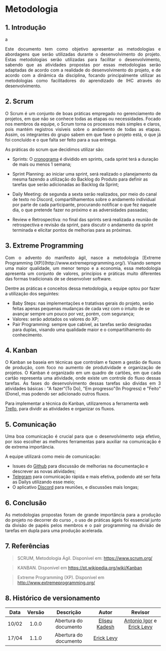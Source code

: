 # Metodologia
 
## 1. Introdução
 a
<p align="justify">
Este documento tem como objetivo apresentar as metodologias e abordagens que serão utilizadas durante o desenvolvimento do projeto. Estas metodologias serão utilizadas para facilitar o desenvolvimento, sabendo que as atividades propostas por essas metodologias serão adaptadas de acordo com a realidade do desenvolvimento do projeto, e de acordo com a dinâmica da disciplina, focando principalmente utilizar as metodologias como facilitadores do aprendizado de IHC através do desenvolvimento.
</p>
  
## 2. Scrum
 
<p align="justify">
O Scrum é um conjunto de boas práticas empregado no gerenciamento de projetos, em que não se conhece todas as etapas ou necessidades. Focado nos membros da equipe, o Scrum torna os processos mais simples e claros, pois mantém registros visíveis sobre o andamento de todas as etapas. Assim, os integrantes do grupo sabem em que fase o projeto está, o que já foi concluído e o que falta ser feito para a sua entrega.
</p>
  
As práticas do scrum que decidimos utilizar são:


- Sprints: O [cronograma](./Cronograma.md) é dividido em sprints, cada sprint terá a duração de mais ou menos 1 semana;

- Sprint Planning: ao iniciar uma sprint, será realizado o planejamento da mesma fazendo a utilização do Backlog do Produto para definir as tarefas que serão adicionadas ao Backlog da Sprint;

- Daily Meeting: de segunda a sexta serão realizados, por meio do canal de texto no Discord, compartilhamentos sobre o andamento individual por parte de cada participante, procurando notificar o que fez naquele dia, o que pretende fazer no próximo e as adversidades passadas;

- Review e Retrospectiva: no final das sprints será realizada a reunião de retrospectiva e revisão da sprint, para discutir o andamento da sprint terminada e elicitar pontos de melhorias para as próximas.


## 3. Extreme Programming
 
<p align="justify">
Com o advento do manifesto ágil, nasce a metodologia [Extreme Programming (XP)](http://www.extremeprogramming.org/). Visando sempre uma maior qualidade, um menor tempo e a economia, essa metodologia apresenta um conjunto de valores, princípios e práticas muito diferentes das formas tradicionais de se desenvolver software.
</p>
  
Dentre as práticas e conceitos dessa metodologia, a equipe optou por fazer a utilização dos seguintes:
 
- Baby Steps: nas implementações e tratativas gerais do projeto, serão feitas apenas pequenas mudanças de cada vez com o intuito de se avançar sempre um pouco por vez, porém, com segurança;
- Valores: serão adotados os valores do XP;
- Pair Programming: sempre que cabível, as tarefas serão designadas para duplas, visando uma qualidade maior e o compartilhamento do conhecimento.
 
## 4. Kanban
 
<p align="justify">
O Kanban se baseia em técnicas que controlam e fazem a gestão de fluxos de produção, com foco no aumento de produtividade e organização de projetos. O Kanban é organizado em um quadro de cartões, em que cada cartão representa uma atividade, onde existe um controle do fluxo dessas tarefas. As fases do desenvolvimento dessas tarefas são dividas em 3 atividades básicas : "A fazer"(To Do), "Em progresso"(In Progress) e "Feito"(Done), mas podendo ser adicionado outros fluxos.
</p>
  
Para implementar a técnica do Kanban, utilizaremos a ferramenta web [Trello](https://trello.com), para dividir as atividades e organizar os fluxos.
 
## 5. Comunicação
 
<p align="justify">
Uma boa comunicação é crucial para que o desenvolvimento seja efetivo, por isso escolher as melhores ferramentas para auxiliar na comunicação é de extrema importância.
</p>
  
A equipe utilizará como meio de comunicação:
 
- Issues do [Github](https://github.com/) para discussão de melhorias na documentação e descrever as novas atividades;
- [Telegram](https://telegram.org/) para comunicação rápida e mais efetiva, podendo até ser feita as Dailys utilizando esse meio;
- O aplicativo [Discord](https://discord.com/) para reuniões, e discussões mais longas;

## 6. Conclusão

<p align="justify">
As metodologias propostas foram de grande importância para a produção do projeto no decorrer do curso , o uso de práticas ágeis foi essencial junto da divisão de papéis pelos membros e o pair programming na divisão de tarefas em dupla para uma produção acelerada.
</p>
 
## 7. Referências
 
> SCRUM, Metodologia Ágil. Disponível em: <https://www.scrum.org/>

> KANBAN. Disponível em <https://pt.wikipedia.org/wiki/Kanban>

> Extreme Programming (XP). Disponível em <http://www.extremeprogramming.org/>
 
## 8. Histórico de versionamento
 
| Data  | Versão | Descrição | Autor | Revisor |
| :--:  | :----: | :-------: | :---: | :-----: |
| 10/02 | 1.0.0  | Abertura do documento | [Eliseu Kadesh](https://github.com/eliseukadesh67) | [Antonio Igor](https://github.com/antonioigorcarvalho) e [Erick Levy](https://github.com/ericklevy) |
| 17/04 | 1.1.0  | Abertura do documento | [Erick Levy](https://github.com/ericklevy) |  |

